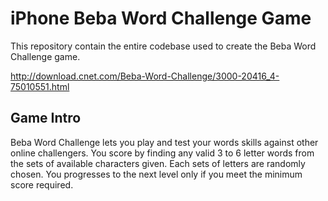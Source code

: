 # iPhone Beba Word Challenge Game
This repository contain the entire codebase used to create the Beba Word Challenge game.

http://download.cnet.com/Beba-Word-Challenge/3000-20416_4-75010551.html

## Game Intro
Beba Word Challenge lets you play and test your words skills against other online challengers. You score by finding any valid 3 to 6 letter words from the sets of available characters given. Each sets of letters are randomly chosen. You progresses to the next level only if you meet the minimum score required.

